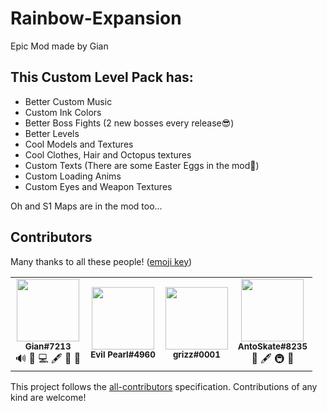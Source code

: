 # Rainbow-Expansion
Epic Mod made by Gian

## This Custom Level Pack has:
- Better Custom Music
- Custom Ink Colors
- Better Boss Fights (2 new bosses every release😎)
- Better Levels
- Cool Models and Textures
- Cool Clothes, Hair and Octopus textures
- Custom Texts (There are some Easter Eggs in the mod👀)
- Custom Loading Anims
- Custom Eyes and Weapon Textures

Oh and S1 Maps are in the mod too...

## Contributors

Many thanks to all these people! ([emoji key](https://allcontributors.org/docs/en/emoji-key))

<table>
  <tr>
    <td align="center"><img src="https://cdn.discordapp.com/avatars/796391022254489610/32f3e8e0ad954a78dd1314e3bcdd2f36.png?size=4096" width="100px;" alt=""/><br /><sub><b>Gian#7213</b></sub></a><br /><a title="Audio">🔊</a> <a title="Documentation">📖</a> <a title="Code">💻</a> <a title="Content">🖋</a> <a title="Ideas">🤔</a> <a title="Maintenance">🚧</a></td>
    <td align="center"><img src="https://cdn.discordapp.com/avatars/845599069283024928/0eba0f8f38f4bf9373438e4ab2498d73.png?size=4096" width="100px;" alt=""/><br /><sub><b>Evil Pearl#4960</b></sub></a><br /></td>
    <td align="center"><img src="https://cdn.discordapp.com/avatars/386884758065381376/a90d3fe07e2ad19023378cea13f59d50.png?size=4096" width="100px;" alt=""/><br /><sub><b>grizz#0001</b></sub></a><br /></td>
    <td align="center"><img src="https://cdn.discordapp.com/avatars/597707266673868810/ef1c09fc00067e772689d9fa0986407b.png?size=4096" width="100px;" alt=""/><br /><sub><b>AntoSkate#8235</b></sub></a><br /><a title="Documentation">📖</a> <a title="Content">🖋</a> <a title="Infrastructure">🚇</a> <a title="Maintenance">🚧</a></td>
  </tr>
</table>

This project follows the [all-contributors](https://github.com/all-contributors/all-contributors) specification. Contributions of any kind are welcome!